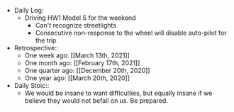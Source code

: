 - Daily Log:
    - Driving HW1 Model S for the weekend
        - Can't recognize streetlights
        - Consecutive non-response to the wheel will disable auto-pilot for the trip
- Retrospective::
    - One week ago: [[March 13th, 2021]]
    - One month ago: [[February 17th, 2021]]
    - One quarter ago: [[December 20th, 2020]]
    - One year ago: [[March 20th, 2020]]
- Daily Stoic::
    - We would be insane to want difficulties, but equally insane if we believe they would not befall on us. Be prepared.
